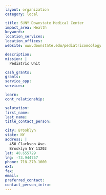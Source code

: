 ```yaml
---
layout: organization
category: local

title: SUNY Downstate Medical Center
impact_area: Health
keywords: 
location_services: 
location_offices: 
website: www.downstate.edu/pediatriconcology

description: 
mission: |
  Pediatric Unit

cash_grants: 
grants: 
service_opp: 
services: 

learn: 
cont_relationship: 

salutation: 
first_name: 
last_name: 
title_contact_person: 

city: Brooklyn
state: NY
address: |
  450 Clarkson Ave.  
  Brooklyn NY 11203
lat: 40.655729
lng: -73.944757
phone: 718-270-1000
ext: 
fax: 
email: 
preferred_contact: 
contact_person_intro: 
---
```

